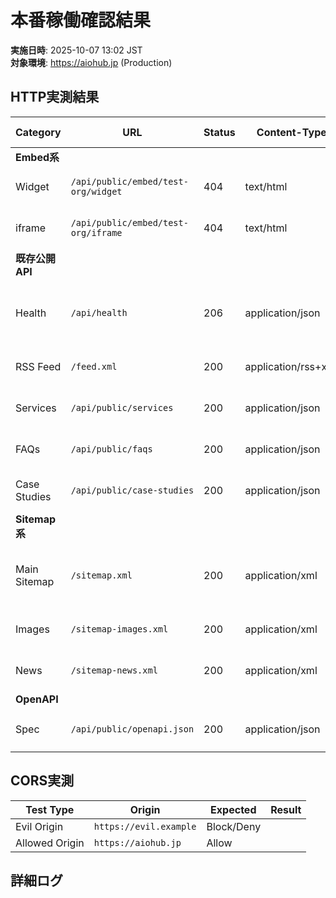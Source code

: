 # 本番稼働確認結果

**実施日時**: 2025-10-07 13:02 JST  
**対象環境**: https://aiohub.jp (Production)

## HTTP実測結果

| Category | URL | Status | Content-Type | Cache-Control | 備考 |
|----------|-----|--------|--------------|---------------|------|
| **Embed系** | | | | | |
| Widget | `/api/public/embed/test-org/widget` | 404 | text/html | private, no-cache | ❌ 未デプロイ |
| iframe | `/api/public/embed/test-org/iframe` | 404 | text/html | private, no-cache | ❌ 未デプロイ |
| **既存公開API** | | | | | |
| Health | `/api/health` | 206 | application/json | no-cache, no-store, must-revalidate | ✅ OK |
| RSS Feed | `/feed.xml` | 200 | application/rss+xml | public, max-age=60 | ✅ OK |
| Services | `/api/public/services` | 200 | application/json | public, max-age=300 | ✅ OK |
| FAQs | `/api/public/faqs` | 200 | application/json | public, max-age=300 | ✅ OK |
| Case Studies | `/api/public/case-studies` | 200 | application/json | public, max-age=300 | ✅ OK |
| **Sitemap系** | | | | | |
| Main Sitemap | `/sitemap.xml` | 200 | application/xml | public, max-age=0, must-revalidate | ✅ OK |
| Images | `/sitemap-images.xml` | 200 | application/xml | public, max-age=300 | ✅ OK |
| News | `/sitemap-news.xml` | 200 | application/xml | public, max-age=300 | ✅ OK |
| **OpenAPI** | | | | | |
| Spec | `/api/public/openapi.json` | 200 | application/json | (不明) | ✅ OK (openapi:3.1.0確認) |

## CORS実測

| Test Type | Origin | Expected | Result |
|-----------|---------|----------|---------|
| Evil Origin | `https://evil.example` | Block/Deny | |
| Allowed Origin | `https://aiohub.jp` | Allow | |

## 詳細ログ
